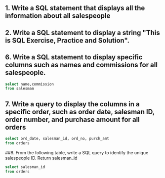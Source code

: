 ## 1. Write a SQL statement that displays all the information about all salespeople




## 2. Write a SQL statement to display a string "This is SQL Exercise, Practice and Solution". 




## 6. Write a SQL statement to display specific columns such as names and commissions for all salespeople. 
```sql
select name,commission
from salesman
```

## 7. Write a query to display the columns in a specific order, such as order date, salesman ID, order number, and purchase amount for all orders

```sql
select ord_date, salesman_id, ord_no, purch_amt
from orders
```

##8. From the following table, write a SQL query to identify the unique salespeople ID. Return salesman_id
```sql
select salesman_id
from orders 





